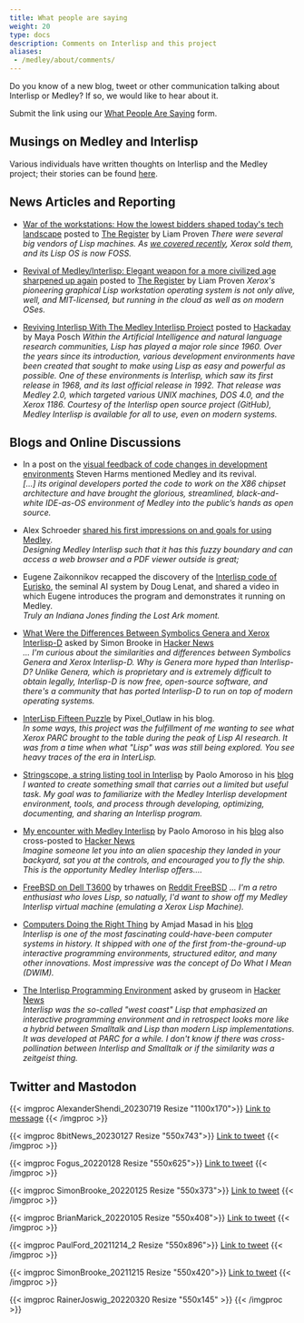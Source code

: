 ```yaml
---
title: What people are saying
weight: 20
type: docs
description: Comments on Interlisp and this project
aliases: 
 - /medley/about/comments/
---
```


Do you know of a new blog, tweet or other communication talking about Interlisp or Medley?  If so, we would like to hear about it.

Submit the link using our [What People Are Saying](https://github.com/interlisp/medley/issues/new?template=what_people_are_saying.yml) form.

## Musings on Medley and Interlisp

Various individuals have written thoughts on Interlisp and the Medley project; their stories can be found [here](/project/stories/).

## News Articles and Reporting

- [War of the workstations: How the lowest bidders shaped today's tech landscape](https://www.theregister.com/2023/12/25/the_war_of_the_workstations/) posted to [The Register](https://www.theregister.com) by Liam Proven
_There were several big vendors of Lisp machines. As [we covered recently](https://www.theregister.com/2023/11/23/medley_interlisp_revival/), Xerox sold them, and its Lisp OS is now FOSS._

- [Revival of Medley/Interlisp: Elegant weapon for a more civilized age sharpened up again](https://www.theregister.com/2023/11/23/medley_interlisp_revival/) posted to [The Register](https://www.theregister.com) by Liam Proven
_Xerox's pioneering graphical Lisp workstation operating system is not only alive, well, and MIT-licensed, but running in the cloud as well as on modern OSes._

- [Reviving Interlisp With The Medley Interlisp Project](https://hackaday.com/2023/07/09/reviving-interlisp-with-the-medley-interlisp-project/) posted to [Hackaday](https://hackaday.com/) by Maya Posch
_Within the Artificial Intelligence and natural language research communities, Lisp has played a major role since 1960. Over the years since its introduction, various development environments have been created that sought to make using Lisp as easy and powerful as possible. One of these environments is Interlisp, which saw its first release in 1968, and its last official release in 1992. That release was Medley 2.0, which targeted various UNIX machines, DOS 4.0, and the Xerox 1186. Courtesy of the Interlisp open source project (GitHub), Medley Interlisp is available for all to use, even on modern systems._


## Blogs and Online Discussions

- In a post on the [visual feedback of code changes in development environments](https://stevengharms.com/posts/2024-11-13-live-visualization-of-data-state) Steven Harms mentioned Medley and its revival.  
_[...] its original developers ported the code to work on the X86 chipset architecture and have brought the glorious, streamlined, black-and-white IDE-as-OS environment of Medley into the public’s hands as open source._

- Alex Schroeder [shared his first impressions on and goals for using Medley](https://alexschroeder.ch/view/2024-05-11-distractions).  
_Designing Medley Interlisp such that it has this fuzzy boundary and can access a web browser and a PDF viewer outside is great;_

- Eugene Zaikonnikov recapped the discovery of the [Interlisp code of Eurisko](https://blog.funcall.org/lisp/2024/03/22/eurisko-lives/), the seminal AI system by Doug Lenat, and shared a video in which Eugene introduces the program and demonstrates it running on Medley.  
_Truly an Indiana Jones finding the Lost Ark moment._

- [What Were the Differences Between Symbolics Genera and Xerox Interlisp-D](https://news.ycombinator.com/item?id=36713595) asked by Simon Brooke in [Hacker News](https://news.ycombinator.com/news)  
_... I'm curious about the similarities and differences between Symbolics Genera and Xerox Interlisp-D. Why is Genera more hyped than Interlisp-D? Unlike Genera, which is proprietary and is extremely difficult to obtain legally, Interlisp-D is now free, open-source software, and there's a community that has ported Interlisp-D to run on top of modern operating systems._

- [InterLisp Fifteen Puzzle](https://pixel-outlaw.itch.io/interlisp-fifteen-puzle) by Pixel_Outlaw in his blog.  
_In some ways, this project was the fulfillment of me wanting to see what Xerox PARC brought to the table during the peak of Lisp AI research. It was from a time when what "Lisp" was was still being explored. You see heavy traces of the era in InterLisp._

- [Stringscope, a string listing tool in Interlisp](https://journal.paoloamoroso.com/stringscope-a-string-listing-tool-in-interlisp) by Paolo Amoroso in his [blog](https://journal.paoloamoroso.com/)  
_I wanted to create something small that carries out a limited but useful task. My goal was to familiarize with the Medley Interlisp development environment, tools, and process through developing, optimizing, documenting, and sharing an Interlisp program._

- [My encounter with Medley Interlisp](https://journal.paoloamoroso.com/my-encounter-with-medley-interlisp) by Paolo Amoroso in his [blog](https://journal.paoloamoroso.com/) also cross-posted to [Hacker News](https://news.ycombinator.com/item?id=34300806)  
_Imagine someone let you into an alien spaceship they landed in your backyard, sat you at the controls, and encouraged you to fly the ship. This is the opportunity Medley Interlisp offers...._

- [FreeBSD on Dell T3600](https://www.reddit.com/r/freebsd/comments/vrjqa4/freebsd_on_dell_t3600/?utm_source=share&utm_medium=web2x&context=3) by trhawes on [Reddit FreeBSD](https://www.reddit.com/r/freebsd/)
_... I'm a retro enthusiast who loves Lisp, so natually, I'd want to show off my Medley Interlisp virtual machine (emulating a Xerox Lisp Machine)._

- [Computers Doing the Right Thing](https://amasad.me/right) by Amjad Masad in his [blog](https://amasad.me/)  
_Interlisp is one of the most fascinating could-have-been computer systems in history. It shipped with one of the first from-the-ground-up interactive programming environments, structured editor, and many other innovations. Most impressive was the concept of Do What I Mean (DWIM)._

- [The Interlisp Programming Environment](https://news.ycombinator.com/item?id=5966328) asked by gruseom in [Hacker News](https://news.ycombinator.com/news)  
_Interlisp was the so-called "west coast" Lisp that emphasized an interactive programming environment and in retrospect looks more like a hybrid between Smalltalk and Lisp than modern Lisp implementations. It was developed at PARC for a while. I don't know if there was cross-pollination between Interlisp and Smalltalk or if the similarity was a zeitgeist thing._

## Twitter and Mastodon

{{< imgproc AlexanderShendi_20230719 Resize "1100x170">}} <a href="https://rollenspiel.social/@alexshendi/110741933293236916">Link to message</a> {{< /imgproc >}}

{{< imgproc 8bitNews_20230127 Resize "550x743">}} <a href="https://twitter.com/8bitnews1/status/1618957059046645762">Link to tweet</a> {{< /imgproc >}}

{{< imgproc Fogus_20220128 Resize "550x625">}} <a href="https://twitter.com/fogus/status/1487167719493488641?ref\_src=twsrc%5Etfw">Link to tweet</a> {{< /imgproc >}}

{{< imgproc SimonBrooke_20220125 Resize "550x373">}} <a href="https://twitter.com/simon_brooke/status/1485987084036890625?ref_src=twsrc">Link to tweet</a> {{< /imgproc >}}

{{< imgproc BrianMarick_20220105 Resize "550x408">}} <a href="https://twitter.com/marick/status/1478880547434909698?ref_src=twsrc">Link to tweet</a> {{< /imgproc >}}

{{< imgproc PaulFord_20211214_2 Resize "550x896">}} <a href="https://twitter.com/ftrain/status/1470969313804926982?ref_src=twsrc">Link to tweet</a> {{< /imgproc >}}

{{< imgproc SimonBrooke_20211215 Resize "550x420">}} <a href="https://twitter.com/simon_brooke/status/1471238434719154189?ref_src=twsrc">Link to tweet</a> {{< /imgproc >}}

{{< imgproc RainerJoswig_20220320 Resize "550x145" >}} {{< /imgproc >}}
